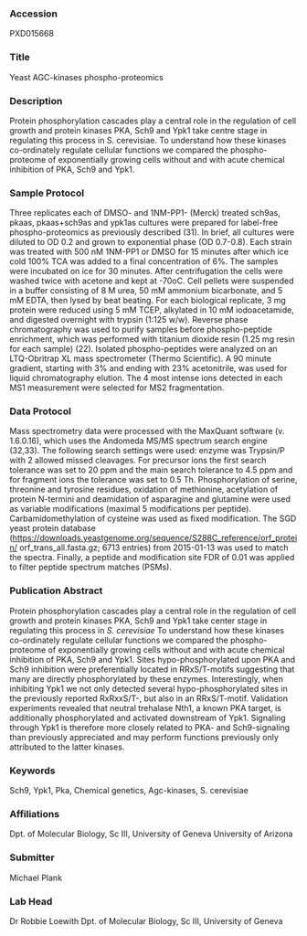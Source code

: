 ### Accession
PXD015668

### Title
Yeast AGC-kinases phospho-proteomics

### Description
Protein phosphorylation cascades play a central role in the regulation of cell growth and protein kinases PKA, Sch9 and Ypk1 take centre stage in regulating this process in S. cerevisiae. To understand how these kinases co-ordinately regulate cellular functions we compared the phospho-proteome of exponentially growing cells without and with acute chemical inhibition of PKA, Sch9 and Ypk1.

### Sample Protocol
Three replicates each of DMSO- and 1NM-PP1- (Merck) treated sch9as, pkaas, pkaas+sch9as and ypk1as cultures were prepared for label-free phospho-proteomics as previously described (31). In brief, all cultures were diluted to OD 0.2 and grown to exponential phase (OD 0.7-0.8). Each strain was treated with 500 nM 1NM-PP1 or DMSO for 15 minutes after which ice cold 100% TCA was added to a final concentration of 6%. The samples were incubated on ice for 30 minutes. After centrifugation the cells were washed twice with acetone and kept at -70oC. Cell pellets were suspended in a buffer consisting of 8 M urea, 50 mM ammonium bicarbonate, and 5 mM EDTA, then lysed by beat beating. For each biological replicate, 3 mg protein were reduced using 5 mM TCEP, alkylated in 10 mM iodoacetamide, and digested overnight with trypsin (1:125 w/w). Reverse phase chromatography was used to purify samples before phospho-peptide enrichment, which was performed with titanium dioxide resin (1.25 mg resin for each sample) (22). Isolated phospho-peptides were analyzed on an LTQ-Obritrap XL mass spectrometer (Thermo Scientific). A 90 minute gradient, starting with 3% and ending with 23% acetonitrile, was used for liquid chromatography elution. The 4 most intense ions detected in each MS1 measurement were selected for MS2 fragmentation.

### Data Protocol
Mass spectrometry data were processed with the MaxQuant software (v. 1.6.0.16), which uses the Andomeda MS/MS spectrum search engine (32,33). The following search settings were used: enzyme was Trypsin/P with 2 allowed missed cleavages. For precursor ions the first search tolerance was set to 20 ppm and the main search tolerance to 4.5 ppm and for fragment ions the tolerance was set to 0.5 Th. Phosphorylation of serine, threonine and tyrosine residues, oxidation of methionine, acetylation of protein N-termini and deamidation of asparagine and glutamine were used as variable modifications (maximal 5 modifications per peptide). Carbamidomethylation of cysteine was used as fixed modification. The SGD yeast protein database (https://downloads.yeastgenome.org/sequence/S288C_reference/orf_protein/ orf_trans_all.fasta.gz; 6713 entries) from 2015-01-13 was used to match the spectra. Finally, a peptide and modification site FDR of 0.01 was applied to filter peptide spectrum matches (PSMs).

### Publication Abstract
Protein phosphorylation cascades play a central role in the regulation of cell growth and protein kinases PKA, Sch9 and Ypk1 take center stage in regulating this process in <i>S. cerevisiae</i> To understand how these kinases co-ordinately regulate cellular functions we compared the phospho-proteome of exponentially growing cells without and with acute chemical inhibition of PKA, Sch9 and Ypk1. Sites hypo-phosphorylated upon PKA and Sch9 inhibition were preferentially located in RRxS/T-motifs suggesting that many are directly phosphorylated by these enzymes. Interestingly, when inhibiting Ypk1 we not only detected several hypo-phosphorylated sites in the previously reported RxRxxS/T-, but also in an RRxS/T-motif. Validation experiments revealed that neutral trehalase Nth1, a known PKA target, is additionally phosphorylated and activated downstream of Ypk1. Signaling through Ypk1 is therefore more closely related to PKA- and Sch9-signaling than previously appreciated and may perform functions previously only attributed to the latter kinases.

### Keywords
Sch9, Ypk1, Pka, Chemical genetics, Agc-kinases, S. cerevisiae

### Affiliations
Dpt. of Molecular Biology, Sc III, University of Geneva
University of Arizona

### Submitter
Michael Plank

### Lab Head
Dr Robbie Loewith
Dpt. of Molecular Biology, Sc III, University of Geneva


